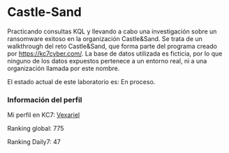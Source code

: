 # Castle-Sand

Practicando consultas KQL y llevando a cabo una investigación sobre un ransomware exitoso en la organización Castle&Sand.
Se trata de un walkthrough del reto Castle&Sand, que forma parte del programa creado por https://kc7cyber.com/. La base de datos utilizada es ficticia, por lo que ninguno de los datos expuestos pertenece a un entorno real, ni a una organización llamada por este nombre.

El estado actual de este laboratorio es: En proceso.


### Información del perfil
Mi perfil en KC7: [Vexariel](http://kc7cyber.com/profile/vexariel)

Ranking global: 775

Ranking Daily7: 47
